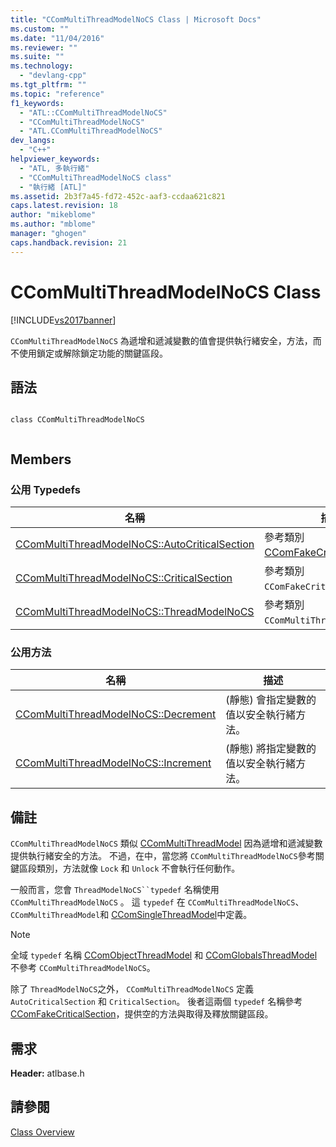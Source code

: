 ```yaml
---
title: "CComMultiThreadModelNoCS Class | Microsoft Docs"
ms.custom: ""
ms.date: "11/04/2016"
ms.reviewer: ""
ms.suite: ""
ms.technology: 
  - "devlang-cpp"
ms.tgt_pltfrm: ""
ms.topic: "reference"
f1_keywords: 
  - "ATL::CComMultiThreadModelNoCS"
  - "CComMultiThreadModelNoCS"
  - "ATL.CComMultiThreadModelNoCS"
dev_langs: 
  - "C++"
helpviewer_keywords: 
  - "ATL, 多執行緒"
  - "CComMultiThreadModelNoCS class"
  - "執行緒 [ATL]"
ms.assetid: 2b3f7a45-fd72-452c-aaf3-ccdaa621c821
caps.latest.revision: 18
author: "mikeblome"
ms.author: "mblome"
manager: "ghogen"
caps.handback.revision: 21
---
```

# CComMultiThreadModelNoCS Class
[!INCLUDE[vs2017banner](../../assembler/inline/includes/vs2017banner.md)]

`CComMultiThreadModelNoCS` 為遞增和遞減變數的值會提供執行緒安全，方法，而不使用鎖定或解除鎖定功能的關鍵區段。  
  
## 語法  
  
```  
  
class CComMultiThreadModelNoCS  
  
```  
  
## Members  
  
### 公用 Typedefs  
  
|名稱|描述|  
|--------|--------|  
|[CComMultiThreadModelNoCS::AutoCriticalSection](../Topic/CComMultiThreadModelNoCS::AutoCriticalSection.md)|參考類別 [CComFakeCriticalSection](../../atl/reference/ccomfakecriticalsection-class.md)。|  
|[CComMultiThreadModelNoCS::CriticalSection](../Topic/CComMultiThreadModelNoCS::CriticalSection.md)|參考類別 `CComFakeCriticalSection`。|  
|[CComMultiThreadModelNoCS::ThreadModelNoCS](../Topic/CComMultiThreadModelNoCS::ThreadModelNoCS.md)|參考類別 `CComMultiThreadModelNoCS`。|  
  
### 公用方法  
  
|名稱|描述|  
|--------|--------|  
|[CComMultiThreadModelNoCS::Decrement](../Topic/CComMultiThreadModelNoCS::Decrement.md)|\(靜態\) 會指定變數的值以安全執行緒方法。|  
|[CComMultiThreadModelNoCS::Increment](../Topic/CComMultiThreadModelNoCS::Increment.md)|\(靜態\) 將指定變數的值以安全執行緒方法。|  
  
## 備註  
 `CComMultiThreadModelNoCS` 類似 [CComMultiThreadModel](../../atl/reference/ccommultithreadmodel-class.md) 因為遞增和遞減變數提供執行緒安全的方法。  不過，在中，當您將 `CComMultiThreadModelNoCS`參考關鍵區段類別，方法就像 `Lock` 和 `Unlock` 不會執行任何動作。  
  
 一般而言，您會 `ThreadModelNoCS``typedef` 名稱使用 `CComMultiThreadModelNoCS` 。  這 `typedef` 在 `CComMultiThreadModelNoCS`、 `CComMultiThreadModel`和 [CComSingleThreadModel](../../atl/reference/ccomsinglethreadmodel-class.md)中定義。  
  
> [!NOTE]
>  全域 `typedef` 名稱 [CComObjectThreadModel](../Topic/CComObjectThreadModel.md) 和 [CComGlobalsThreadModel](../Topic/CComGlobalsThreadModel.md) 不參考 `CComMultiThreadModelNoCS`。  
  
 除了 `ThreadModelNoCS`之外， `CComMultiThreadModelNoCS` 定義 `AutoCriticalSection` 和 `CriticalSection`。  後者這兩個 `typedef` 名稱參考 [CComFakeCriticalSection](../../atl/reference/ccomfakecriticalsection-class.md)，提供空的方法與取得及釋放關鍵區段。  
  
## 需求  
 **Header:** atlbase.h  
  
## 請參閱  
 [Class Overview](../../atl/atl-class-overview.md)